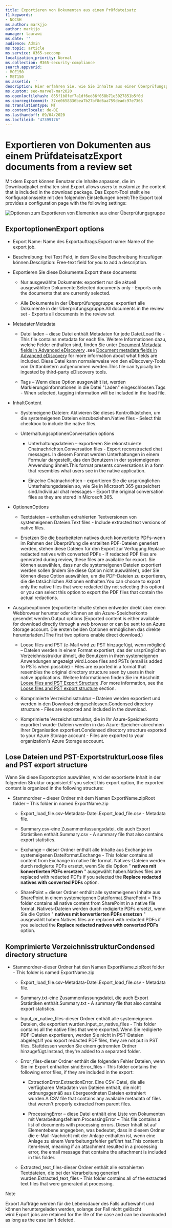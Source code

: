 ```yaml
---
title: Exportieren von Dokumenten aus einem Prüfdateisatz
f1.keywords:
- NOCSH
ms.author: markjjo
author: markjjo
manager: laurawi
ms.date: ''
audience: Admin
ms.topic: article
ms.service: O365-seccomp
localization_priority: Normal
ms.collection: M365-security-compliance
search.appverid:
- MOE150
- MET150
ms.assetid: ''
description: Hier erfahren Sie, wie Sie Inhalte aus einer Überprüfungsgruppe für Präsentationen oder externe Überprüfungen auswählen und exportieren.
ms.custom: seo-marvel-mar2020
ms.openlocfilehash: 855f1b8fef7a1df6ed86f058b71e5027851b5f0d
ms.sourcegitcommit: 37ce0658336bea7b27bf8d6aa759deadc97e7365
ms.translationtype: MT
ms.contentlocale: de-DE
ms.lasthandoff: 09/04/2020
ms.locfileid: "47399176"
---
```

# <a name="export-documents-from-a-review-set"></a><span data-ttu-id="b9894-103">Exportieren von Dokumenten aus einem Prüfdateisatz</span><span class="sxs-lookup"><span data-stu-id="b9894-103">Export documents from a review set</span></span>

<span data-ttu-id="b9894-104">Mit dem Export können Benutzer die Inhalte anpassen, die im Downloadpaket enthalten sind.</span><span class="sxs-lookup"><span data-stu-id="b9894-104">Export allows users to customize the content that is included in the download package.</span></span> <span data-ttu-id="b9894-105">Das Export-Tool stellt eine Konfigurationsseite mit den folgenden Einstellungen bereit:</span><span class="sxs-lookup"><span data-stu-id="b9894-105">The Export tool provides a configuration page with the following settings:</span></span>

![Optionen zum Exportieren von Elementen aus einer Überprüfungsgruppe](../media/bcfc72c7-4a01-4697-9e16-2965b7f04fdb.png)

## <a name="export-options"></a><span data-ttu-id="b9894-107">Exportoptionen</span><span class="sxs-lookup"><span data-stu-id="b9894-107">Export options</span></span>

- <span data-ttu-id="b9894-108">Export Name: Name des Exportauftrags.</span><span class="sxs-lookup"><span data-stu-id="b9894-108">Export name: Name of the export job.</span></span>

- <span data-ttu-id="b9894-109">Beschreibung: frei Text Feld, in dem Sie eine Beschreibung hinzufügen können.</span><span class="sxs-lookup"><span data-stu-id="b9894-109">Description: Free-text field for you to add a description.</span></span>

- <span data-ttu-id="b9894-110">Exportieren Sie diese Dokumente:</span><span class="sxs-lookup"><span data-stu-id="b9894-110">Export these documents:</span></span>

  - <span data-ttu-id="b9894-111">Nur ausgewählte Dokumente: exportiert nur die aktuell ausgewählten Dokumente.</span><span class="sxs-lookup"><span data-stu-id="b9894-111">Selected documents only - Exports only the documents that are currently selected.</span></span>
  
  - <span data-ttu-id="b9894-112">Alle Dokumente in der Überprüfungsgruppe: exportiert alle Dokumente in der Überprüfungsgruppe.</span><span class="sxs-lookup"><span data-stu-id="b9894-112">All documents in the review set - Exports all documents in the review set</span></span>

- <span data-ttu-id="b9894-113">Metadaten</span><span class="sxs-lookup"><span data-stu-id="b9894-113">Metadata</span></span>
  
  - <span data-ttu-id="b9894-114">Datei laden – diese Datei enthält Metadaten für jede Datei.</span><span class="sxs-lookup"><span data-stu-id="b9894-114">Load file - This file contains metadata for each file.</span></span> <span data-ttu-id="b9894-115">Weitere Informationen dazu, welche Felder enthalten sind, finden Sie unter [Document Metadata fields in Advanced eDiscovery](document-metadata-fields-in-Advanced-eDiscovery.md) .</span><span class="sxs-lookup"><span data-stu-id="b9894-115">see [Document metadata fields in Advanced eDiscovery](document-metadata-fields-in-Advanced-eDiscovery.md) for more information about what fields are included.</span></span> <span data-ttu-id="b9894-116">Diese Datei kann normalerweise von den eDiscovery-Tools von Drittanbietern aufgenommen werden.</span><span class="sxs-lookup"><span data-stu-id="b9894-116">This file can typically be ingested by third-party eDiscovery tools.</span></span>
  
  - <span data-ttu-id="b9894-117">Tags – Wenn diese Option ausgewählt ist, werden Markierungsinformationen in die Datei "Laden" eingeschlossen.</span><span class="sxs-lookup"><span data-stu-id="b9894-117">Tags - When selected, tagging information will be included in the load file.</span></span>

- <span data-ttu-id="b9894-118">Inhalt</span><span class="sxs-lookup"><span data-stu-id="b9894-118">Content</span></span>
  
  - <span data-ttu-id="b9894-119">Systemeigene Dateien: Aktivieren Sie dieses Kontrollkästchen, um die systemeigenen Dateien einzubeziehen.</span><span class="sxs-lookup"><span data-stu-id="b9894-119">Native files - Select this checkbox to include the native files.</span></span>
  
  - <span data-ttu-id="b9894-120">Unterhaltungsoptionen</span><span class="sxs-lookup"><span data-stu-id="b9894-120">Conversation options</span></span>
    
    - <span data-ttu-id="b9894-121">Unterhaltungsdateien – exportieren Sie rekonstruierte Chatnachrichten.</span><span class="sxs-lookup"><span data-stu-id="b9894-121">Conversation files - Export reconstructed chat messages.</span></span> <span data-ttu-id="b9894-122">In diesem Format werden Unterhaltungen in einem Formular dargestellt, das den Benutzern in der systemeigenen Anwendung ähnelt.</span><span class="sxs-lookup"><span data-stu-id="b9894-122">This format presents conversations in a form that resembles what users see in the native application.</span></span>
    
    - <span data-ttu-id="b9894-123">Einzelne Chatnachrichten – exportieren Sie die ursprünglichen Unterhaltungsdateien so, wie Sie in Microsoft 365 gespeichert sind.</span><span class="sxs-lookup"><span data-stu-id="b9894-123">Individual chat messages - Export the original conversation files as they are stored in Microsoft 365.</span></span>

- <span data-ttu-id="b9894-124">Optionen</span><span class="sxs-lookup"><span data-stu-id="b9894-124">Options</span></span>

  - <span data-ttu-id="b9894-125">Textdateien – enthalten extrahierten Textversionen von systemeigenen Dateien.</span><span class="sxs-lookup"><span data-stu-id="b9894-125">Text files - Include extracted text versions of native files.</span></span>
  
  - <span data-ttu-id="b9894-126">Ersetzen Sie die bearbeiteten natives durch konvertierte PDFs-wenn im Rahmen der Überprüfung die erstellten PDF-Dateien generiert werden, stehen diese Dateien für den Export zur Verfügung.</span><span class="sxs-lookup"><span data-stu-id="b9894-126">Replace redacted natives with converted PDFs - If redacted PDF files are generated during review, these files are available for export.</span></span> <span data-ttu-id="b9894-127">Sie können auswählen, dass nur die systemeigenen Dateien exportiert werden sollen (indem Sie diese Option nicht auswählen), oder Sie können diese Option auswählen, um die PDF-Dateien zu exportieren, die die tatsächlichen Aktionen enthalten.</span><span class="sxs-lookup"><span data-stu-id="b9894-127">You can choose to export only the native files that were redacted (by not selecting this option) or you can select this option to export the PDF files that contain the actual redactions.</span></span>

- <span data-ttu-id="b9894-128">Ausgabeoptionen (exportierte Inhalte stehen entweder direkt über einen Webbrowser herunter oder können an ein Azure-Speicherkonto gesendet werden.</span><span class="sxs-lookup"><span data-stu-id="b9894-128">Output options (Exported content is either available for download directly through a web browser or can be sent to an Azure Storage account.</span></span> <span data-ttu-id="b9894-129">Die ersten beiden Optionen ermöglichen das direkte herunterladen.)</span><span class="sxs-lookup"><span data-stu-id="b9894-129">The first two options enable direct download.)</span></span>
  
  - <span data-ttu-id="b9894-130">Loose files and PST (e-Mail wird zu PST hinzugefügt, wenn möglich) – Dateien werden in einem Format exportiert, das der ursprünglichen Verzeichnisstruktur ähnelt, die Benutzern in ihren systemeigenen Anwendungen angezeigt wird.</span><span class="sxs-lookup"><span data-stu-id="b9894-130">Loose files and PSTs (email is added to PSTs when possible) - Files are exported in a format that resembles the original directory structure seen by users in their native applications.</span></span>  <span data-ttu-id="b9894-131">Weitere Informationen finden Sie im Abschnitt [Loose files and PST Export Structure](#loose-files-and-pst-export-structure) .</span><span class="sxs-lookup"><span data-stu-id="b9894-131">For more information, see the [Loose files and PST export structure](#loose-files-and-pst-export-structure) section.</span></span>
  
  - <span data-ttu-id="b9894-132">Komprimierte Verzeichnisstruktur – Dateien werden exportiert und werden in den Download eingeschlossen.</span><span class="sxs-lookup"><span data-stu-id="b9894-132">Condensed directory structure - Files are exported and included in the download.</span></span>
  
  - <span data-ttu-id="b9894-133">Komprimierte Verzeichnisstruktur, die in Ihr Azure-Speicherkonto exportiert wurde-Dateien werden in das Azure-Speicher-abrechnen Ihrer Organisation exportiert.</span><span class="sxs-lookup"><span data-stu-id="b9894-133">Condensed directory structure exported to your Azure Storage account - Files are exported to your organization's Azure Storage accouunt.</span></span>

## <a name="loose-files-and-pst-export-structure"></a><span data-ttu-id="b9894-134">Lose Dateien und PST-Exportstruktur</span><span class="sxs-lookup"><span data-stu-id="b9894-134">Loose files and PST export structure</span></span>

<span data-ttu-id="b9894-135">Wenn Sie diese Exportoption auswählen, wird der exportierte Inhalt in der folgenden Struktur organisiert:</span><span class="sxs-lookup"><span data-stu-id="b9894-135">If you select this export option, the exported content is organized in the following structure:</span></span>

- <span data-ttu-id="b9894-136">Stammordner – dieser Ordner mit dem Namen ExportName.zip</span><span class="sxs-lookup"><span data-stu-id="b9894-136">Root folder – This folder in named ExportName.zip</span></span>
  
  - <span data-ttu-id="b9894-137">Export_load_file.csv-Metadata-Datei.</span><span class="sxs-lookup"><span data-stu-id="b9894-137">Export_load_file.csv - Metadata file.</span></span>
  
  - <span data-ttu-id="b9894-138">Summary.csv-eine Zusammenfassungsdatei, die auch Export Statistiken enthält.</span><span class="sxs-lookup"><span data-stu-id="b9894-138">Summary.csv - A summary file that also contains export statistics.</span></span>
  
  - <span data-ttu-id="b9894-139">Exchange – dieser Ordner enthält alle Inhalte aus Exchange im systemeigenen Dateiformat.</span><span class="sxs-lookup"><span data-stu-id="b9894-139">Exchange - This folder contains all content from Exchange in native file format.</span></span> <span data-ttu-id="b9894-140">Natives-Dateien werden durch redigierte PDFs ersetzt, wenn Sie die Option " **natives mit konvertierten PDFs ersetzen** " ausgewählt haben.</span><span class="sxs-lookup"><span data-stu-id="b9894-140">Natives files are replaced with redacted PDFs if you selected the **Replace redacted natives with converted PDFs** option.</span></span>
  
  - <span data-ttu-id="b9894-141">SharePoint = dieser Ordner enthält alle systemeigenen Inhalte aus SharePoint in einem systemeigenen Dateiformat.</span><span class="sxs-lookup"><span data-stu-id="b9894-141">SharePoint = This folder contains all native content from SharePoint in a native file format.</span></span> <span data-ttu-id="b9894-142">Natives-Dateien werden durch redigierte PDFs ersetzt, wenn Sie die Option " **natives mit konvertierten PDFs ersetzen** " ausgewählt haben.</span><span class="sxs-lookup"><span data-stu-id="b9894-142">Natives files are replaced with redacted PDFs if you selected the **Replace redacted natives with converted PDFs** option.</span></span>

## <a name="condensed-directory-structure"></a><span data-ttu-id="b9894-143">Komprimierte Verzeichnisstruktur</span><span class="sxs-lookup"><span data-stu-id="b9894-143">Condensed directory structure</span></span>

- <span data-ttu-id="b9894-144">Stammordner-dieser Ordner hat den Namen ExportName.zip</span><span class="sxs-lookup"><span data-stu-id="b9894-144">Root folder - This folder is named ExportName.zip</span></span>
  
  - <span data-ttu-id="b9894-145">Export_load_file.csv-Metadata-Datei.</span><span class="sxs-lookup"><span data-stu-id="b9894-145">Export_load_file.csv - Metadata file.</span></span>
  
  - <span data-ttu-id="b9894-146">Summary.txt-eine Zusammenfassungsdatei, die auch Export Statistiken enthält.</span><span class="sxs-lookup"><span data-stu-id="b9894-146">Summary.txt - A summary file that also contains export statistics.</span></span>
  
  - <span data-ttu-id="b9894-147">Input_or_native_files-dieser Ordner enthält alle systemeigenen Dateien, die exportiert wurden.</span><span class="sxs-lookup"><span data-stu-id="b9894-147">Input_or_native_files - This folder contains all the native files that were exported.</span></span> <span data-ttu-id="b9894-148">Wenn Sie redigierte PDF-Dateien exportieren, werden Sie nicht in PST-Dateien abgelegt.</span><span class="sxs-lookup"><span data-stu-id="b9894-148">If you export redacted PDF files, they are not put in PST files.</span></span> <span data-ttu-id="b9894-149">Stattdessen werden Sie einem getrennten Ordner hinzugefügt.</span><span class="sxs-lookup"><span data-stu-id="b9894-149">Instead, they're added to a separated folder.</span></span>
  
  - <span data-ttu-id="b9894-150">Error_files-dieser Ordner enthält die folgenden Fehler Dateien, wenn Sie im Export enthalten sind:</span><span class="sxs-lookup"><span data-stu-id="b9894-150">Error_files - This folder contains the following error files, if they are included in the export:</span></span>
    
    - <span data-ttu-id="b9894-151">ExtractionError.</span><span class="sxs-lookup"><span data-stu-id="b9894-151">ExtractionError.</span></span> <span data-ttu-id="b9894-152">Eine CSV-Datei, die alle verfügbaren Metadaten von Dateien enthält, die nicht ordnungsgemäß aus übergeordneten Dateien extrahiert wurden.</span><span class="sxs-lookup"><span data-stu-id="b9894-152">A CSV file that contains any available metadata of files that weren't properly extracted from parent files.</span></span>
    
    - <span data-ttu-id="b9894-153">ProcessingError – diese Datei enthält eine Liste von Dokumenten mit Verarbeitungsfehlern.</span><span class="sxs-lookup"><span data-stu-id="b9894-153">ProcessingError – This file contains a list of documents with processing errors.</span></span> <span data-ttu-id="b9894-154">Dieser Inhalt ist auf Elementebene angegeben, was bedeutet, dass in diesem Ordner die e-Mail-Nachricht mit der Anlage enthalten ist, wenn eine Anlage zu einem Verarbeitungsfehler geführt hat.</span><span class="sxs-lookup"><span data-stu-id="b9894-154">This content is item-level, meaning if an attachment resulted in a processing error, the email message that contains the attachment is included in this folder.</span></span>
  
  - <span data-ttu-id="b9894-155">Extracted_text_files-dieser Ordner enthält alle extrahierten Textdateien, die bei der Verarbeitung generiert wurden.</span><span class="sxs-lookup"><span data-stu-id="b9894-155">Extracted_text_files - This folder contains all of the extracted text files that were generated at processing.</span></span>

> [!NOTE]
> <span data-ttu-id="b9894-156">Export Aufträge werden für die Lebensdauer des Falls aufbewahrt und können heruntergeladen werden, solange der Fall nicht gelöscht wird.</span><span class="sxs-lookup"><span data-stu-id="b9894-156">Export jobs are retained for the life of the case and can be downloaded as long as the case isn't deleted.</span></span>
